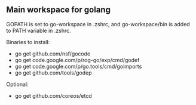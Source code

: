 ## Main workspace for golang

GOPATH is set to go-workspace in .zshrc, and go-workspace/bin is added to PATH variable in .zshrc.

Binaries to install:
* go get github.com/nsf/gocode
* go get code.google.com/p/rog-go/exp/cmd/godef
* go get code.google.com/p/go.tools/cmd/goimports
* go get github.com/tools/godep

Optional:
* go get github.com/coreos/etcd
